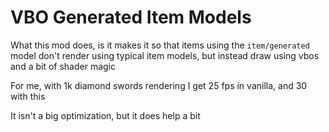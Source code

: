 # VBO Generated Item Models

What this mod does, is it makes it so that items using the `item/generated` model don't render using typical item models, but instead draw using vbos and a bit of shader magic

For me, with 1k diamond swords rendering I get 25 fps in vanilla, and 30 with this

It isn't a big optimization, but it does help a bit